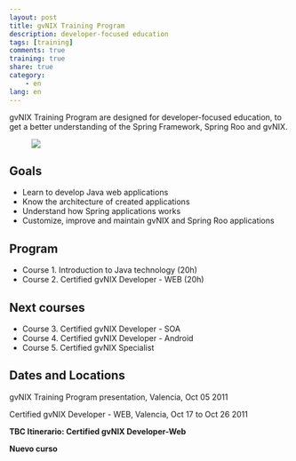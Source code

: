 ```yaml
---
layout: post
title: gvNIX Training Program
description: developer-focused education
tags: [training]
comments: true
training: true
share: true
category:
    - en
lang: en
---
```


gvNIX Training Program are designed for developer-focused education,
to get a better understanding of the Spring Framework, Spring Roo and gvNIX.

<figure>
  <img src="{{ site.url }}/images/post/gvnix-training.png">
</figure>

## Goals

* Learn to develop Java web applications
* Know the architecture of created applications
* Understand how Spring applications works
* Customize, improve and maintain gvNIX and Spring Roo applications

## Program

* Course 1. Introduction to Java technology (20h)
* Course 2. Certified gvNIX Developer - WEB (20h)

## Next courses

* Course 3. Certified gvNIX Developer - SOA
* Course 4. Certified gvNIX Developer - Android
* Course 5. Certified gvNIX Specialist

## Dates and Locations

gvNIX Training Program presentation, Valencia, Oct 05 2011

Certified gvNIX Developer - WEB, Valencia, Oct 17 to Oct 26 2011



**TBC Itinerario: Certified gvNIX Developer-Web**

**Nuevo curso**


